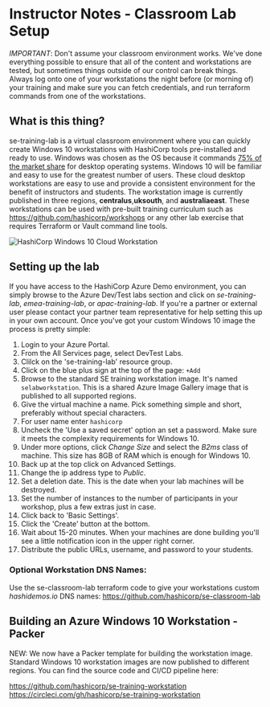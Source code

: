 # Instructor Notes - Classroom Lab Setup

*IMPORTANT*: Don't assume your classroom environment works. We've done everything possible to ensure that all of the content and workstations are tested, but sometimes things outside of our control can break things. Always log onto one of your workstations the night before (or morning of) your training and make sure you can fetch credentials, and run terraform commands from one of the workstations.

## What is this thing?
se-training-lab is a virtual classroom environment where you can quickly create Windows 10 workstations with HashiCorp tools pre-installed and ready to use. Windows was chosen as the OS because it commands [75% of the market share](https://www.statista.com/statistics/218089/global-market-share-of-windows-7/) for desktop operating systems. Windows 10 will be familiar and easy to use for the greatest number of users. These cloud desktop workstations are easy to use and provide a consistent environment for the benefit of instructors and students. The workstation image is currently published in three regions, **centralus**,**uksouth**, and **australiaeast**. These workstations can be used with pre-built training curriculum such as https://github.com/hashicorp/workshops or any other lab exercise that requires Terraform or Vault command line tools.

![HashiCorp Windows 10 Cloud Workstation](https://github.com/hashicorp/workshops/blob/master/windows_workstation.png)

## Setting up the lab
If you have access to the HashiCorp Azure Demo environment, you can simply browse to the Azure Dev/Test labs section and click on *se-training-lab*, *emea-training-lab*, or *apac-training-lab*. If you're a partner or external user please contact your partner team representative for help setting this up in your own account. Once you've got your custom Windows 10 image the process is pretty simple:

1. Login to your Azure Portal.
1. From the All Services page, select DevTest Labs.
1. Clilck on the 'se-training-lab' resource group.
1. Click on the blue plus sign at the top of the page: `+Add`
1. Browse to the standard SE training workstation image. It's named `selabworkstation`. This is a shared Azure Image Gallery image that is published to all supported regions.
1. Give the virtual machine a name. Pick something simple and short, preferably without special characters.
1. For user name enter `hashicorp`
1. Uncheck the 'Use a saved secret' option an set a password. Make sure it meets the complexity requirements for Windows 10.
1. Under more options, click *Change Size* and select the *B2ms* class of machine. This size has 8GB of RAM which is enough for Windows 10.
1. Back up at the top click on Advanced Settings.
1. Change the ip address type to *Public*.
1. Set a deletion date. This is the date when your lab machines will be destroyed. 
1. Set the number of instances to the number of participants in your workshop, plus a few extras just in case.
1. Click back to 'Basic Settings'.
1. Click the 'Create' button at the bottom.
1. Wait about 15-20 minutes. When your machines are done building you'll see a little notification icon in the upper right corner.
1. Distribute the public URLs, username, and password to your students.

### Optional Workstation DNS Names:
Use the se-classroom-lab terraform code to give your workstations custom *hashidemos.io* DNS names: https://github.com/hashicorp/se-classroom-lab

## Building an Azure Windows 10 Workstation - Packer
NEW: We now have a Packer template for building the workstation image. Standard Windows 10 workstation images are now published to different regions. You can find the source code and CI/CD pipeline here:

https://github.com/hashicorp/se-training-workstation
https://circleci.com/gh/hashicorp/se-training-workstation
